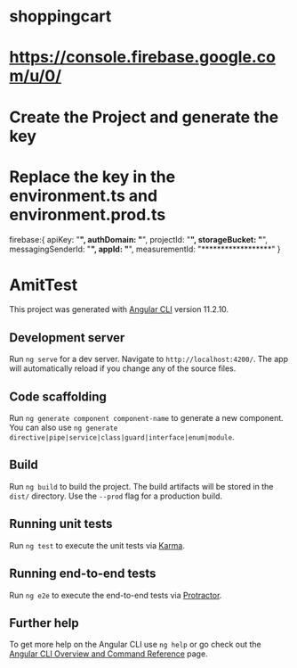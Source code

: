 # shoppingcart

# https://console.firebase.google.com/u/0/

# Create the Project and generate the key

# Replace the key in the environment.ts and environment.prod.ts
firebase:{
    apiKey: "******************",
    authDomain: "******************",
    projectId: "******************",
    storageBucket: "******************",
    messagingSenderId: "******************",
    appId: "******************",
    measurementId: "******************"
}

# AmitTest

This project was generated with [Angular CLI](https://github.com/angular/angular-cli) version 11.2.10.

## Development server

Run `ng serve` for a dev server. Navigate to `http://localhost:4200/`. The app will automatically reload if you change any of the source files.

## Code scaffolding

Run `ng generate component component-name` to generate a new component. You can also use `ng generate directive|pipe|service|class|guard|interface|enum|module`.

## Build

Run `ng build` to build the project. The build artifacts will be stored in the `dist/` directory. Use the `--prod` flag for a production build.

## Running unit tests

Run `ng test` to execute the unit tests via [Karma](https://karma-runner.github.io).

## Running end-to-end tests

Run `ng e2e` to execute the end-to-end tests via [Protractor](http://www.protractortest.org/).

## Further help

To get more help on the Angular CLI use `ng help` or go check out the [Angular CLI Overview and Command Reference](https://angular.io/cli) page.
